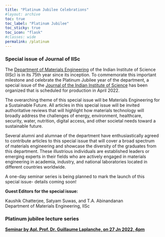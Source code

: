 ```yaml
---
title: "Platinum Jubilee Celebrations"
#layout: archive
toc: true
toc_label: "Platinum Jubilee"
toc_sticky: true
toc_icon: "flask"
#classes: wide
permalink: /platinum
---
```


### Special issue of Journal of IISc

The <a href="https://materials.iisc.ac.in/">Department of Materials Engineering</a> of the Indian Institute of Science (IISc) is in its 75th year since its inception. To commemorate this important milestone and celebrate the Platinum Jubilee year of the department, a special issue of the <a href="https://www.springer.com/journal/41745">Journal of the Indian Institute of Science</a> has been organized that is scheduled for production in April 2022. 

The overarching theme of this special issue will be Materials Engineering for a Sustainable Future. All articles in this special issue will be invited authoritative reviews that will highlight how materials technology will broadly address the challenges of energy, environment, healthcare, security, water, nutrition, digital access, and other societal needs toward a sustainable future.  
 
Several alumni and alumnae of the department have enthusiastically agreed to contribute articles to this special issue that will cover a broad spectrum of materials engineering and showcase the diversity of the graduates from this department. These illustrious individuals are established leaders or emerging experts in their fields who are actively engaged in materials engineering in academia, industry, and national laboratories located in different countries worldwide. 

A one-day seminar series is being planned to mark the launch of this special issue- details coming soon! 

<b>Guest Editors for the special issue:</b>

Kaushik Chatterjee, Satyam Suwas, and T.A. Abinandanan  
Department of Materials Engineering, IISc


### Platinum jubilee lecture series

<b><a href="/_news/2022-01-27-seminar-guillaume.md" target="_blank">Seminar by Apl. Prof. Dr. Guillaume Laplanche, on 27 Jn 2022, 4pm</a></b>